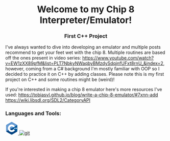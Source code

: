 <h1 align="center">Welcome to my Chip 8 Interpreter/Emulator!</h1>
<h3 align="center">First C++ Project</h3>

I've always wanted to dive into developing an emulator and multiple posts recommend
to get your feet wet with the chip 8. Multiple routines are based off the ones present
in video series: https://www.youtube.com/watch?v=EW1zXX89pfM&list=PLT7NbkyNWaqbyBMzdySdqjnfUFxt8rnU_&index=2,
however, coming from a C# background I'm mostly familiar with OOP so I decided to practice
it on C++ by adding classes. Please note this is my first project on C++ and some routines might be (weird)!

If you're interested in making a chip 8 emulator here's more resources I've used:
https://tobiasvl.github.io/blog/write-a-chip-8-emulator/#7xnn-add
https://wiki.libsdl.org/SDL2/CategoryAPI

<h3 align="left">Languages and Tools:</h3>
<p align="left"> <a href="https://www.w3schools.com/cpp/" target="_blank" rel="noreferrer"> <img src="https://raw.githubusercontent.com/devicons/devicon/master/icons/cplusplus/cplusplus-original.svg" alt="cplusplus" width="40" height="40"/> </a> <a href="https://git-scm.com/" target="_blank" rel="noreferrer"> <img src="https://www.vectorlogo.zone/logos/git-scm/git-scm-icon.svg" alt="git" width="40" height="40"/> </a> </p>
